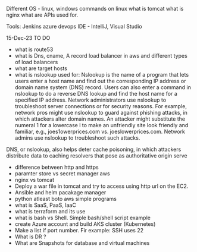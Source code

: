 Different OS - linux, windows
commands on linux
what is tomcat
what is nginx
what are APIs used for.

Tools:
Jenkins
azure devops
IDE - IntelliJ, Visual Studio

15-Dec-23
TO DO
- what is route53
- what is Dns, cname, A record
load balancer in aws and different types of load balancers
- what are target hosts
- what is nslookup used for: Nslookup is the name of a program that lets users enter a host name and find out the corresponding IP address or domain name system (DNS) record. Users can also enter a command in nslookup to do a reverse DNS lookup and find the host name for a specified IP address.
Network administrators use nslookup to troubleshoot server connections or for security reasons. For example, network pros might use nslookup to guard against phishing attacks, in which attackers alter domain names. An attacker might substitute the numeral 1 for a lowercase l to make an unfriendly site look friendly and familiar, e.g., joes1owerprices.com vs. joeslowerprices.com. Network admins use nslookup to troubleshoot such attacks.

DNS, or nslookup, also helps deter cache poisoning, in which attackers distribute data to caching resolvers that pose as authoritative origin serve


- difference between http and https
- paramter store vs secret manager aws
- nginx vs tomcat
- Deploy a war file in tomcat and try to access using http url on the EC2.
- Ansible and helm pacakage manager
- python atleast boto aws simple programs
- what is SaaS, PaaS, IaaC
- what is terraform and its use
- what is bash vs Shell. Simple bash/shell script example
- create Azure account and build AKS cluster (Kubernetes)
- Make a list if port number. Fir example: SSH uses 22
- What is DR ?
- What are Snapshots for database and virtual machines
